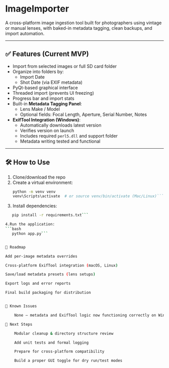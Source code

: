 # ImageImporter

A cross-platform image ingestion tool built for photographers using vintage or manual lenses, with baked-in metadata tagging, clean backups, and import automation.

---

## ✅ Features (Current MVP)

- Import from selected images or full SD card folder
- Organize into folders by:
  - Import Date
  - Shot Date (via EXIF metadata)
- PyQt-based graphical interface
- Threaded import (prevents UI freezing)
- Progress bar and import stats
- Built-in **Metadata Tagging Panel**:
  - Lens Make / Model
  - Optional fields: Focal Length, Aperture, Serial Number, Notes
- **ExifTool Integration (Windows)**:
  - Automatically downloads latest version
  - Verifies version on launch
  - Includes required `perl5.dll` and support folder
  - Metadata writing tested and functional

---

## 🛠 How to Use

1. Clone/download the repo
2. Create a virtual environment:
   ```bash
   python -m venv venv
   venv\Scripts\activate  # or source venv/bin/activate (Mac/Linux)```
   
3. Install dependencies:
```bash
   pip install -r requirements.txt```

4.Run the application:
```bash
   python app.py```


🚧 Roadmap

Add per-image metadata overrides

Cross-platform ExifTool integration (macOS, Linux)

Save/load metadata presets (lens setups)

Export logs and error reports

Final build packaging for distribution


📝 Known Issues

    None — metadata and ExifTool logic now functioning correctly on Windows.

🎯 Next Steps

    Modular cleanup & directory structure review

    Add unit tests and formal logging

    Prepare for cross-platform compatibility

    Build a proper GUI toggle for dry run/test modes